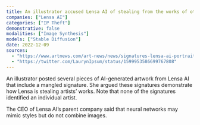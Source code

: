 ```yaml
---
title: An illustrator accused Lensa AI of stealing from the works of other artists
companies: ["Lensa AI"]
categories: ["IP Theft"]
demonstrative: false
modalities: ["Image Synthesis"]
models: ["Stable Diffusion"]
date: 2022-12-09
sources:
  - "https://www.artnews.com/art-news/news/signatures-lensa-ai-portraits-1234649633"
  - "https://twitter.com/LaurynIpsum/status/1599953586699767808"
---
```


An illustrator posted several pieces of AI-generated artwork from Lensa AI that include a mangled signature. She argued these signatures demonstrate how Lensa is stealing artists’ works. Note that none of the signatures identified an individual artist.

The CEO of Lensa AI’s parent company said that neural networks may mimic styles but do not combine images.
